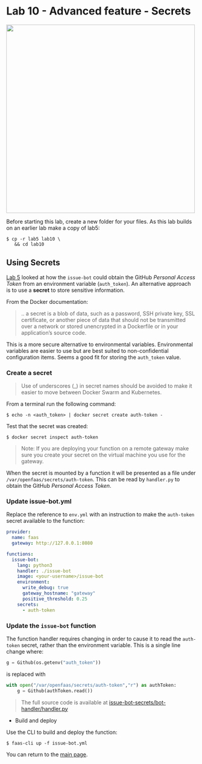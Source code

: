 # Lab 10 - Advanced feature - Secrets

<img src="https://github.com/openfaas/media/raw/master/OpenFaaS_Magnet_3_1_png.png" width="500px"></img>

Before starting this lab, create a new folder for your files. As this lab builds on an earlier lab make a copy of lab5:

```
$ cp -r lab5 lab10 \
   && cd lab10
```

## Using Secrets

[Lab 5](./lab5.md) looked at how the `issue-bot` could obtain the GitHub *Personal Access Token* from an environment variable (`auth_token`).  An alternative approach is to use a **secret** to store sensitive information.

From the Docker documentation: 
> .. a secret is a blob of data, such as a password, SSH private key, SSL certificate, or another piece of data that should not be transmitted over a network or stored unencrypted in a Dockerfile or in your application’s source code.

This is a more secure alternative to environmental variables. Environmental variables are easier to use but are best suited to non-confidential configuration items.  Seems a good fit for storing the `auth_token` value.  

### Create a secret

> Use of underscores (_) in secret names should be avoided to make it easier to move between Docker Swarm and Kubernetes. 

From a terminal run the following command:

```
$ echo -n <auth_token> | docker secret create auth-token -
```

Test that the secret was created:

```
$ docker secret inspect auth-token
```
> Note: If you are deploying your function on a remote gateway make sure you create your secret on the virtual machine you use for the gateway.

When the secret is mounted by a function it will be presented as a file under `/var/openfaas/secrets/auth-token`. This can be read by `handler.py` to obtain the GitHub *Personal Access Token*.

### Update issue-bot.yml

Replace the reference to `env.yml` with an instruction to make the `auth-token` secret available to the function:

```yml
provider:
  name: faas
  gateway: http://127.0.0.1:8080

functions:
  issue-bot:
    lang: python3
    handler: ./issue-bot
    image: <your-username>/issue-bot
    environment:
      write_debug: true
      gateway_hostname: "gateway"
      positive_threshold: 0.25
    secrets:
      - auth-token

```

### Update the `issue-bot` function

The function handler requires changing in order to cause it to read the `auth-token` secret, rather than the environment variable.  This is a single line change where:

```python
g = Github(os.getenv("auth_token"))
``` 
is replaced with 
```python
with open("/var/openfaas/secrets/auth-token","r") as authToken:  
    g = Github(authToken.read())
```

> The full source code is  available at [issue-bot-secrets/bot-handler/handler.py](./issue-bot-secrets/bot-handler/handler.py)

* Build and deploy

Use the CLI to build and deploy the function:

```
$ faas-cli up -f issue-bot.yml
```

You can return to the [main page](./README.md).